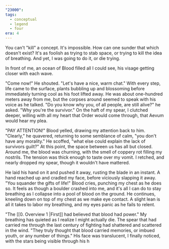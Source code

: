 ```yaml
---
"23000": 
tags:
  - conceptual
  - legend
  - four
era: 4
---
```

You can't "kill" a concept. It's impossible. How can one sunder that which doesn't exist? It's as foolish as trying to stab space, or trying to kill the idea of breathing. And yet, I was going to do it, or die trying.

In front of me, an ocean of Blood filled all I could see, his visage getting closer with each wave.

"Come now!" He shouted. "Let's have a nice, warm chat." With every step, life came to the surface, plants bubbling up and blossoming before immediately turning cool as his foot lifted away. He was about one-hundred meters away from me, but the corpses around seemed to speak with his voice as he talked. "Do you know why you, of all people, are still alive?" he asked. "Why you're the survivor." On the haft of my spear, I clutched deeper, willing with all my heart that Order would come through, that Aevum would hear my plea. 

"PAY ATTENTION!" Blood yelled, drawing my attention back to him. "Clearly," he quavered, returning to some semblance of calm, "you don't have any morality." He scoffed, "what else could explain the lack of survivors guilt?" At this point, the space between us has all but closed. Around me, the blood was churning, with the smell of coppery rot filling my nostrils. The tension was thick enough to taste over my vomit. I retched, and nearly dropped my spear, though it wouldn't have mattered.

He laid his hand on it and pushed it away, rusting the blade in an instant. A hand reached up and cradled my face, before viciously slapping it away. "You squander the gifts of life!" Blood cries, punching my chest as he does so. It feels as though a boulder crashed into me, and it's all I can do to stay breathing as I collapse into a pool of blood on the ground. He continues, kneeling down on top of my chest as we make eye contact. A slight lean is all it takes to labor my breathing, and my eyes panic as he fails to relent. 

"The [[0. Overview 1 |First]] had believed that blood had power." My breathing has quieted as I realize I might actually die. The spear that had carried me through the last century of fighting had shattered and scattered in the wind. "They truly thought that blood carried memories, or imbued youth, or any number of things." His face was translucent, I finally noticed, with the stars being visible through his h